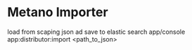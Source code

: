 Metano Importer
=======================================

  load from scaping json ad save to elastic search
  app/console app:distributor:import <path_to_json>